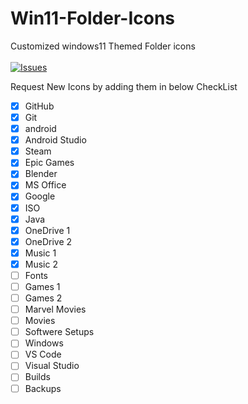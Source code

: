 # Win11-Folder-Icons
 Customized windows11 Themed Folder icons 
 <br><br>
 [![Issues](https://img.shields.io/github/issues/jayraj2610/Win11-Folder-Icons)](#issues)

Request New Icons by adding them in below CheckList

- [x] GitHub
- [x] Git
- [x] android
- [x] Android Studio
- [x] Steam
- [x] Epic Games
- [x] Blender
- [x] MS Office
- [x] Google
- [x] ISO 
- [x] Java
- [x] OneDrive 1
- [x] OneDrive 2
- [x] Music 1
- [x] Music 2
- [ ] Fonts
- [ ] Games 1
- [ ] Games 2
- [ ] Marvel Movies
- [ ] Movies
- [ ] Softwere Setups
- [ ] Windows
- [ ] VS Code
- [ ] Visual Studio
- [ ] Builds
- [ ] Backups
<!--  <br/> -->
